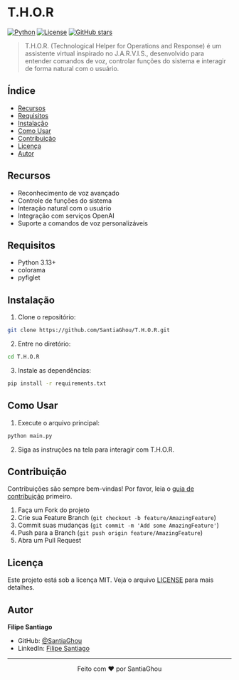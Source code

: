 # T.H.O.R 

[![Python](https://img.shields.io/badge/Python-3.13-blue.svg)](https://www.python.org/)
[![License](https://img.shields.io/github/license/SantiaGhou/T.H.O.R)](LICENSE)
[![GitHub stars](https://img.shields.io/github/stars/SantiaGhou/T.H.O.R)](https://github.com/SantiaGhou/T.H.O.R/stargazers)



> T.H.O.R. (Technological Helper for Operations and Response) é um assistente virtual inspirado no J.A.R.V.I.S., desenvolvido para entender comandos de voz, controlar funções do sistema e interagir de forma natural com o usuário.

## Índice

- [Recursos](#recursos)
- [Requisitos](#requisitos)
- [Instalação](#instalação)
- [Como Usar](#como-usar)
- [Contribuição](#contribuição)
- [Licença](#licença)
- [Autor](#autor)

## Recursos

- Reconhecimento de voz avançado
- Controle de funções do sistema
- Interação natural com o usuário
- Integração com serviços OpenAI
- Suporte a comandos de voz personalizáveis

## Requisitos

- Python 3.13+
- colorama
- pyfiglet

## Instalação

1. Clone o repositório:
```bash
git clone https://github.com/SantiaGhou/T.H.O.R.git
```

2. Entre no diretório:
```bash
cd T.H.O.R
```

3. Instale as dependências:
```bash
pip install -r requirements.txt
```

## Como Usar

1. Execute o arquivo principal:
```bash
python main.py
```

2. Siga as instruções na tela para interagir com T.H.O.R.

## Contribuição

Contribuições são sempre bem-vindas! Por favor, leia o [guia de contribuição](CONTRIBUTING.md) primeiro.

1. Faça um Fork do projeto
2. Crie sua Feature Branch (`git checkout -b feature/AmazingFeature`)
3. Commit suas mudanças (`git commit -m 'Add some AmazingFeature'`)
4. Push para a Branch (`git push origin feature/AmazingFeature`)
5. Abra um Pull Request

##  Licença

Este projeto está sob a licença MIT. Veja o arquivo [LICENSE](LICENSE) para mais detalhes.

##  Autor

**Filipe Santiago**

- GitHub: [@SantiaGhou](https://github.com/SantiaGhou)
- LinkedIn: [Filipe Santiago](https://linkedin.com/in/filipe-santiago)

---

<div align="center">
  Feito com ❤️ por SantiaGhou
</div>


